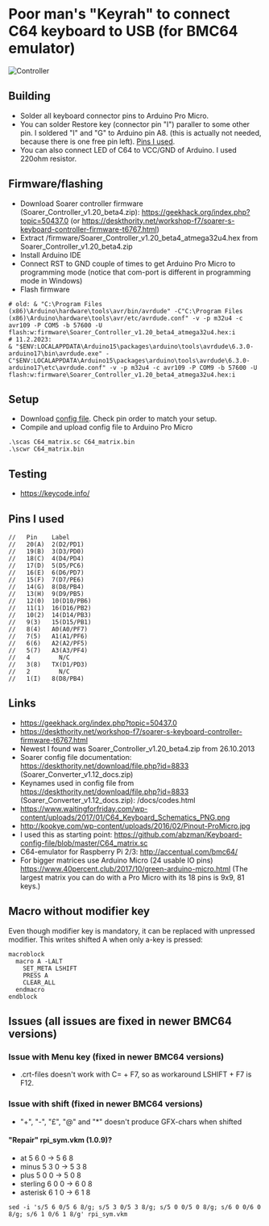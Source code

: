 # Poor man's "Keyrah" to connect C64 keyboard to USB (for BMC64 emulator)

![Controller](https://github.com/mcgurk/Arduino-USB-HID-RetroJoystickAdapter/raw/master/C64_keyboard/Soarer_controller_for_C64.jpg)

## Building
- Solder all keyboard connector pins to Arduino Pro Micro.
- You can solder Restore key (connector pin "I") paraller to some other pin. I soldered "I" and "G" to Arduino pin A8. (this is actually not needed, because there is one free pin left). [Pins I used](https://github.com/mcgurk/Arduino-USB-HID-RetroJoystickAdapter/blob/master/C64_keyboard/README.md#pins-i-used).
- You can also connect LED of C64 to VCC/GND of Arduino. I used 220ohm resistor.

## Firmware/flashing
- Download Soarer controller firmware (Soarer_Controller_v1.20_beta4.zip): https://geekhack.org/index.php?topic=50437.0 (or https://deskthority.net/workshop-f7/soarer-s-keyboard-controller-firmware-t6767.html)
- Extract /firmware/Soarer_Controller_v1.20_beta4_atmega32u4.hex from Soarer_Controller_v1.20_beta4.zip
- Install Arduino IDE
- Connect RST to GND couple of times to get Arduino Pro Micro to programming mode (notice that com-port is different in programming mode in Windows)
- Flash firmware
```
# old: & "C:\Program Files (x86)\Arduino\hardware\tools\avr/bin/avrdude" -C"C:\Program Files (x86)\Arduino\hardware\tools\avr/etc/avrdude.conf" -v -p m32u4 -c avr109 -P COM5 -b 57600 -U flash:w:firmware\Soarer_Controller_v1.20_beta4_atmega32u4.hex:i
# 11.2.2023:
& "$ENV:LOCALAPPDATA\Arduino15\packages\arduino\tools\avrdude\6.3.0-arduino17\bin\avrdude.exe" -C"$ENV:LOCALAPPDATA\Arduino15\packages\arduino\tools\avrdude\6.3.0-arduino17\etc\avrdude.conf" -v -p m32u4 -c avr109 -P COM9 -b 57600 -U flash:w:firmware\Soarer_Controller_v1.20_beta4_atmega32u4.hex:i
```

## Setup
- Download [config file](https://github.com/mcgurk/Arduino-USB-HID-RetroJoystickAdapter/raw/master/C64_keyboard/C64_matrix.sc). Check pin order to match your setup.
- Compile and upload config file to Arduino Pro Micro
```
.\scas C64_matrix.sc C64_matrix.bin
.\scwr C64_matrix.bin
```


## Testing
- https://keycode.info/

## Pins I used
```
//   Pin    Label
//   20(A)  2(D2/PD1)
//   19(B)  3(D3/PD0)
//   18(C)  4(D4/PD4)
//   17(D)  5(D5/PC6)
//   16(E)  6(D6/PD7)
//   15(F)  7(D7/PE6)
//   14(G)  8(D8/PB4)
//   13(H)  9(D9/PB5)
//   12(0)  10(D10/PB6)
//   11(1)  16(D16/PB2)
//   10(2)  14(D14/PB3)
//   9(3)   15(D15/PB1)
//   8(4)   A0(A0/PF7)
//   7(5)   A1(A1/PF6)
//   6(6)   A2(A2/PF5)
//   5(7)   A3(A3/PF4)
//   4        N/C
//   3(8)   TX(D1/PD3)
//   2        N/C
//   1(I)   8(D8/PB4)
```
## Links

- https://geekhack.org/index.php?topic=50437.0
- https://deskthority.net/workshop-f7/soarer-s-keyboard-controller-firmware-t6767.html
- Newest I found was Soarer_Controller_v1.20_beta4.zip from 26.10.2013
- Soarer config file documentation: https://deskthority.net/download/file.php?id=8833 (Soarer_Converter_v1.12_docs.zip)
- Keynames used in config file from https://deskthority.net/download/file.php?id=8833 (Soarer_Converter_v1.12_docs.zip): /docs/codes.html
- https://www.waitingforfriday.com/wp-content/uploads/2017/01/C64_Keyboard_Schematics_PNG.png
- http://kookye.com/wp-content/uploads/2016/02/Pinout-ProMicro.jpg
- I used this as starting point: https://github.com/abzman/Keyboard-config-file/blob/master/C64_matrix.sc
- C64-emulator for Raspberry Pi 2/3: http://accentual.com/bmc64/
- For bigger matrices use Arduino Micro (24 usable IO pins) https://www.40percent.club/2017/10/green-arduino-micro.html (The largest matrix you can do with a Pro Micro with its 18 pins is 9x9, 81 keys.)

## Macro without modifier key
Even though modifier key is mandatory, it can be replaced with unpressed modifier. This writes shifted A when only a-key is pressed:
```
macroblock
  macro A -LALT
    SET_META LSHIFT
	PRESS A
	CLEAR_ALL
  endmacro
endblock
```

## Issues (all issues are fixed in newer BMC64 versions)

### Issue with Menu key (fixed in newer BMC64 versions)
- .crt-files doesn't work with C= + F7, so as workaround LSHIFT + F7 is F12.

### Issue with shift (fixed in newer BMC64 versions)

- "+", "-", "£", "@" and "*" doesn't produce GFX-chars when shifted

#### "Repair" rpi_sym.vkm (1.0.9)?
- at 5 6 0 -> 5 6 8
- minus 5 3 0 -> 5 3 8
- plus 5 0 0 -> 5 0 8
- sterling 6 0 0 -> 6 0 8
- asterisk 6 1 0 -> 6 1 8
```
sed -i 's/5 6 0/5 6 8/g; s/5 3 0/5 3 8/g; s/5 0 0/5 0 8/g; s/6 0 0/6 0 8/g; s/6 1 0/6 1 8/g' rpi_sym.vkm
```

